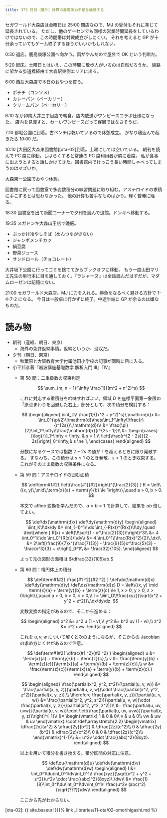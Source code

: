 ```yaml
---
title: 373 日目（曇り）計算の基礎体力不足を痛感する
---
```


セガワールド大森店は金曜日は 25:00 閉店なので、MJ の受付もそれに準じて延長されている。
ただし、他のゲーセンでも同様の営業時間延長をしているわけではないので、この時間帯は対戦成立がしにくい。
それを考えると GP が十分余っていてもゲーム終了するほうがいいかもしれない。

0:30 退店。鹿島庚塚公園へ向かう。雨がやんだので屋外で OK という判断だ。

5:20 起床。土曜日とはいえ、この時間に散歩人がいるのは自然だろうか。
線路に架かる歩道橋経由で大森駅東側エリアに出る。

6:00 西友大森店で本日のおやつを買う。
* ポテチ（コンソメ）
* カレーパン（ベーカリー）
* クリームパン（ベーカリー）

6:10 なか卯南大井三丁目店で朝食。店内放送がワンピースコラボ仕様になった。
店内を見渡すと、わーいワンピースだって客層ではなさそうだ。

7:10 都堀公園に到着。古ベンチは乾いているので休憩成立。
かなり寝込んで起きたら 10:00 だ。

10:10 [大田区大森東図書館][ota-02]到着。土曜にしては空いている。
朝刊を読んで PC 席に移動。しばらくすると常連の PC 席利用者が隣に着席。
私が食事に出ようとすると話しかけてきた。図書館内でけっこう長い時間しゃべってしまうのはマズいか。

大森東一公園でおやつ休憩。

図書館に戻って図書室で多変数積分の練習問題に取り組む。アステロイドの求積に手こずるとは思わなかった。
他の計算も苦手なものばかり。軽く昏睡に陥る。

18:30 図書室を出て新聞コーナーで夕刊を読んで退館。ドンキへ移動する。

19:35 メガドンキ大森山王店で晩飯。
* ぶっかけ冷やしそば（めんつゆが少ない）
* ジャンボメンチカツ
* 絹豆腐
* 野菜ジュース
* サンドロール（チョコレート）

大井坂下公園に行ってゴミを捨ててからブックオフに移動。
もう一度山田マリエ先生の単行本に目を通しておく。『ラシャーヌ』は全話読んだはずだが、マダムローゼンは記憶にない。

21:00 セガワールド大森店。MJ に力を入れる。勝負をなるべく避ける方針で 1-4-7-2 になる。
今日は一般卓に行かずに終了。中途半端に GP が余るのは嫌なものだ。

# 読み物

* 朝刊（産経、朝日、東京）
  * 海外の免許返納事情。返納というか、没収だ。
* 夕刊（朝日、東京）
  * 秋葉原と大阪教育大学付属池田小学校の記事が同時に目に入る。
* 小平邦彦著『岩波講座基礎数学 解析入門 III』『IV』
  * 第 58 問：二重級数の収束判定

    $$
    \sum_{m, n = 1}^\infty \frac{1}{(m^2 + n^2)^s}
    $$

    これに対応する重積分を吟味すればよい。領域 $D$ を座標平面第一象限の「原点まわりを回避した右上」部分として、次の積分を検討する：

    $$
    \begin{aligned}
    \iint_D\! \frac{1}{(x^2 + y^2)^s}\,\mathrm{d}x
    &= \int_0^{\pi/2}\!\mathrm{d}\theta\int_1^\infty\!\frac{r}{r^{2s}}\,\mathrm{d}r\\
    &= \frac{\pi}{2}\int_1^\infty\!\frac{\mathrm{d}r}{r^{2s - 1}}\\
    &=
    \begin{cases}
    [\log{r}]_1^\infty = \infty, & s = 1,\\
    \left[\frac{r^{2 - 2s}}{2 - 2s}\right]_0^\infty,& s \ne 1,
    \end{cases}
    \end{aligned}
    $$

    分数になるケースでは指数 $2 - 2s$ の値が $1$ を超えるときに限り発散する。
    すなわち、この積分は $s \le 1$ のとき発散、$s > 1$ のとき収束する。
    これがそのまま級数の収束条件になる。
  * 第 59 問：アステロイドの囲む面積

    $$
    \def\term#1#2{ \left(\frac{#1}{#2}\right)^{\frac{2}{3}} }
    K = \left\{(x, y)\,\mid\,\term{x}{a} + \term{y}{b} \le 1\right\},\quad a > 0, b > 0.
    $$

    本文で affine 変換を学んだので、$a = b = 1$ で計算して、結果を $ab$ 倍してよい。

    $$
    \def\dx{\mathrm{d}x}
    \def\dy{\mathrm{d}y}
    \begin{aligned}
    \iint_K\!\dx\dy
    &= \int_{-1}^1\!\dx \int_{-R(x)}^{R(x)}\!\dy,\quad \text{where } R(x) = \left(\!\sqrt{1 - x^\frac{2}{3}}\!\right)^3\\
    &= 4 \int_0^1\!\dx \int_0^{R(x)}\!\dy\\
    &= 4 \int_0^1\!\frac{R(x)^2}{2}\,\dx\\
    &= 2\left[\frac{9}{7}x^{\frac{7}{3}} - \frac{9}{5}x^\frac{5}{3} - \frac{x^3}{3} + x\right]_0^1\\
    &= \frac{32}{105}.
    \end{aligned}
    $$

    よって元の図形の面積は $\dfrac{32}{105}ab.$
  * 第 60 問：楕円体上の積分

    $$
    \def\term#1#2{ \frac{#1 ^2}{#2 ^2} }
    \def\dx{\mathrm{d}x}
    \def\dy{\mathrm{d}y}
    \def\dz{\mathrm{d}z}
    D = \left\{(x, y) \mid \term{x}{a} + \term{y}{b} + \term{z}{c} \le 1, x > 0, y > 0, z > 0\right\},\quad a > 0, b > 0, c > 0,\\
    I = \iiint_D\!\frac{xyz}{\sqrt{x^2 + y^2 + z^2}}\,\dx\dy\dz.
    $$

    変数変換の指定があるので、そこから進める：

    $$
    \begin{aligned}
    x^2 &= a^2 u (1 - v),\\
    y^2 &= b^2 uv (1 - w),\\
    z^2 &= c^2 uvw.
    \end{aligned}
    $$

    これを $u, v, w$ について解くと次のようになるが、そこからの Jacobian の求め方にくせがあるので注意。

    $$
    \def\term#1#2{ \dfrac{#1 ^2}{#2 ^2} }
    \begin{aligned}
    u &= \term{x}{a} + \term{y}{b} + \term{z}{c},\\
    v &= \frac{\term{y}{b} + \term{z}{c}}{\term{x}{a} + \term{y}{b} + \term{z}{c}},\\
    w &= \frac{\term{z}{c}}{\term{x}{a} + \term{y}{b} + \term{z}{c}.}
    \end{aligned}
    $$

    $$
    \begin{aligned}
    \frac{\partial(x^2, y^2, z^2)}{\partial(u, v, w)}
    &= \frac{\partial(x, y, z)}{\partial(u, v, w)}\cdot
       \frac{\partial(x^2, y^2, z^2)}{\partial(x, y, z)}.\\
    \therefore \frac{\partial(x, y, z)}{\partial(u, v, w)}
    &= \frac{\partial(x^2, y^2, z^2)}{\partial(u, v, w)}\cdot
       \frac{\partial(x, y, z)}{\partial(x^2, y^2, z^2)}\\
    &= \frac{\partial(u, uv, uvw)}{\partial(u, v, w)}\cdot
       \left(\frac{\partial(u, uv, uvw)}{\partial(x, y, z)}\right)^{-1}\\
    &= \begin{vmatrix}
       1 & 0 & 0\\
       v & u & 0\\
       vw & uw & uv
       \end{vmatrix}
       \cdot
       \def\arraystretch{2.2}
       \begin{vmatrix}
       \dfrac{2x}{a^2} & \dfrac{2y}{b^2} & \dfrac{2z}{c^2}\\
       0 & \dfrac{2y}{b^2} & \dfrac{2z}{c^2}\\
       0 & 0 & \dfrac{2z}{c^2}\\
       \end{vmatrix}^{-1}\\
    &= u^2v \cdot \frac{(abc)^2}{8xyz}.
    \end{aligned}
    $$

    以上を用いて積分を書き換える。積分区間の対応に注意。

    $$
    \def\du{\mathrm{d}u}
    \def\dv{\mathrm{d}v}
    \def\dw{\mathrm{d}w}
    \begin{aligned}
    I &= \int_0^1\du\int_0^1\dv\int_0^1\!
      \frac{xyz}{\sqrt{x^2 + y^2 + z^2}}u^2v \cdot \frac{(abc)^2}{8xyz}\,\dw\\
      &= \frac{1}{8}\int_0^1\du\int_0^1\dv\int_0^1\! \frac{u^2v (abc)^2}{\sqrt{???}}\dw\\
    \end{aligned}
    $$

    ここから先がわからない。

[ota-02]: {{ site.baseurl }}{% link _libraries/11-ota/02-omorihigashi.md %}
